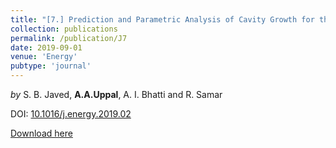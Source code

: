 ```yaml
---
title: "[7.] Prediction and Parametric Analysis of Cavity Growth for the Underground Coal Gasification Project Thar"
collection: publications
permalink: /publication/J7
date: 2019-09-01
venue: 'Energy'
pubtype: 'journal'
---
```

*by* S. B. Javed, **A.A.Uppal**, A. I. Bhatti and R. Samar 

DOI: [10.1016/j.energy.2019.02](https://doi.org/10.1016/j.energy.2019.02)

[Download here](https://aauppal.github.io/files/J7.pdf)
